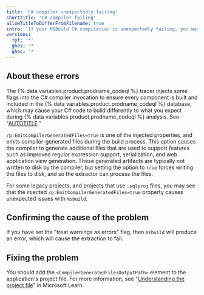 ```yaml
---
title: 'C# compiler unexpectedly failing'
shortTitle: 'C# compiler failing'
allowTitleToDifferFromFilename: true
intro: 'If your MSBuild C# compilation is unexpectedly failing, you may need to amend your application project file.'
versions:
  fpt: '*'
  ghes: '*'
  ghec: '*'
---
```


## About these errors

The {% data variables.product.prodname_codeql %} tracer injects some flags into the C# compiler invocation to ensure every component is built and included in the {% data variables.product.prodname_codeql %} database, which may cause your C# code to build differently to what you expect during {% data variables.product.prodname_codeql %} analysis. See "[AUTOTITLE](/code-security/code-scanning/creating-an-advanced-setup-for-code-scanning/codeql-code-scanning-for-compiled-languages)."

`/p:EmitCompilerGeneratedFiles=true` is one of the injected properties, and emits compiler-generated files during the build process. This option causes the compiler to generate additional files that are used to support features such as improved regular expression support, serialization, and web application view generation. These generated artifacts are typically not written to disk by the compiler, but setting the option to `true` forces writing the files to disk, and so the extractor can process the files.

For some legacy projects, and projects that use `.sqlproj` files, you may see that the injected `/p:EmitCompilerGeneratedFiles=true` property causes unexpected issues with `msbuild`.

## Confirming the cause of the problem

If you have set the "treat warnings as errors" flag, then `msbuild` will produce an error, which will cause the extraction to fail.

## Fixing the problem

You should add the `<CompilerGeneratedFilesOutputPath>` element to the application's project file. For more information, see "[Understanding the project file](https://learn.microsoft.com/en-us/aspnet/web-forms/overview/deployment/web-deployment-in-the-enterprise/understanding-the-project-file)" in Microsoft Learn.
